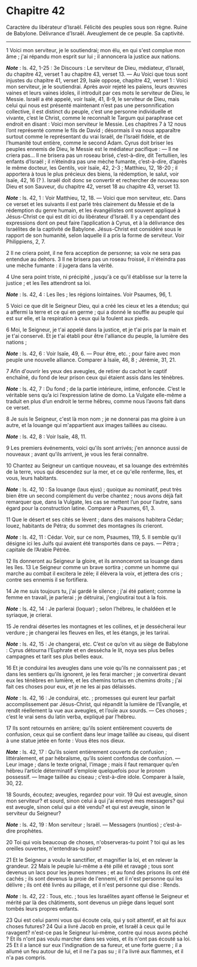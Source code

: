 # Chapitre 42

Caractère du libérateur d’Israël.
Félicité des peuples sous son règne.
Ruine de Babylone.
Délivrance d’Israël.
Aveuglement de ce peuple.
Sa captivité.

***

1 Voici mon serviteur, je le soutiendrai; mon élu, en qui s'est complue mon âme ; j'ai répandu mon esprit sur lui ; il annoncera la justice aux nations.

***Note*** :  Is. 42, 1-25 : 3e Discours : Le serviteur de Dieu, médiateur, d’Israël, du chapitre 42, verset 1 au chapitre 43, verset 13. ― Au Voici que tous sont injustes du chapitre 41, verset 29, Isaïe oppose, chapitre 42, verset 1 : Voici mon serviteur, je le soutiendrai. Après avoir rejeté les païens, leurs œuvres vaines et leurs vaines idoles, il introduit par ces mots le serviteur de Dieu, le Messie. Israël a été appelé, voir Isaïe, 41, 8-9, le serviteur de Dieu, mais celui qui nous est présenté maintenant n’est pas une personnification collective, il est distinct du peuple, c’est une personne individuelle et vivante, c’est le Christ, comme le reconnaît le Targum qui paraphrase cet endroit en disant : Voici mon serviteur le Messie. Les chapitres 7 à 12 nous l’ont représenté comme le fils de David ; désormais il va nous apparaître surtout comme le représentant du vrai Israël, de l’Israël fidèle, et de l’humanité tout entière, comme le second Adam. Cyrus doit briser les peuples ennemis de Dieu, le Messie est le
médiateur pacifique : ― Il ne criera pas… Il ne brisera pas un roseau brisé, c’est-à-dire, dit Tertullien, les enfants d’Israël ; il n’éteindra pas une mèche fumante, c’est-à-dire, d’après le même docteur, les Gentils, voir Isaïe, 42, 2-3 ; Matthieu, 12, 18-20 ; il apportera à tous le plus précieux des biens, la rédemption, le salut, voir Isaïe, 42, 16 (? ). Israël doit donc se convertir et rechercher de nouveau son Dieu et son Sauveur, du chapitre 42, verset 18 au chapitre 43, verset 13.

***Note*** :  Is. 42, 1 : Voir Matthieu, 12, 18. ― Voici que mon serviteur, etc. Dans ce verset et les suivants il est parlé très clairement du Messie et de la rédemption du genre humain, et les évangélistes ont souvent appliqué à Jésus-Christ ce qui est dit ici du libérateur d’Israël. Il y a cependant des expressions dont on peut faire l’application à Cyrus, et à la délivrance des Israélites de la captivité de Babylone. Jésus-Christ est considéré sous le rapport de son humanité, selon laquelle il a pris la forme de serviteur. Voir Philippiens, 2, 7.


2 Il ne criera point, il ne fera acception de personne; sa voix ne sera pas entendue au dehors. 3 Il ne brisera pas un roseau froissé, il n'éteindra pas une mèche fumante : il jugera dans la vérité.


4 Une sera point triste, ni précipité , jusqu'à ce qu'il établisse sur la terre la justice ; et les îles attendront sa loi.

***Note*** :  Is. 42, 4 : Les îles ; les régions lointaines. Voir Psaumes, 96, 1.


5 Voici ce que dit le Seigneur Dieu, qui a créé les cieux et les a étendus; qui a affermi la terre et ce qui en germe ; qui a donné le souffle au peuple qui est sur elle, et la respiration à ceux qui la foulent aux pieds.


6 Moi, le Seigneur, je t'ai appelé dans la justice, et je t'ai pris par la main et je t'ai conservé. Et je t'ai établi pour être l'alliance du peuple, la lumière des nations ;

***Note*** :  Is. 42, 6 : Voir Isaïe, 49, 6. ― Pour être, etc. ; pour faire avec mon peuple une nouvelle alliance. Comparer à Isaïe, 46, 8 ; Jérémie, 31, 21.


7 Afin d'ouvrir les yeux des aveugles, de retirer du cachot le captif enchaîné, du fond de leur prison ceux qui étaient assis dans les ténèbres.

***Note*** :  Is. 42, 7 : Du fond ; de la partie intérieure, intime, enfoncée. C’est le véritable sens qu’a ici l’expression latine de domo. La Vulgate elle-même a traduit en plus d’un endroit le terme hébreu, comme nous l’avons fait dans ce verset.


8 Je suis le Seigneur, c'est là mon nom ; je ne donnerai pas ma gloire à un autre, et la louange qui m'appartient aux images taillées au ciseau.

***Note*** :  Is. 42, 8 : Voir Isaïe, 48, 11.


9 Les premiers événements, voici qu'ils sont arrivés; j'en annonce aussi de nouveaux ; avant qu'ils arrivent, je vous les ferai connaître.


10 Chantez au Seigneur un cantique nouveau, et sa louange des extrémités de la terre, vous qui descendez sur la mer, et ce qu'elle renferme, îles, et vous, leurs habitants.

***Note*** :  Is. 42, 10 : Sa louange (laus ejus) ; quoique au nominatif, peut très bien être un second complément du verbe chantez ; nous avons déjà fait remarquer que, dans la Vulgate, les cas se mettent l’un pour l’autre, sans égard pour la construction latine. Comparer à Psaumes, 61, 3.


11 Que le désert et ses cités se lèvent ; dans des maisons habitera Cédar; louez, habitants de Pétra; du sommet des montagnes ils crieront.

***Note*** :  Is. 42, 11 : Cédar. Voir, sur ce nom, Psaumes, 119, 5. Il semble qu’il désigne ici les Juifs qui avaient été transportés dans ce pays. ― Pétra ; capitale de l’Arabie Pétrée.

12 Ils donneront au Seigneur la gloire, et ils annonceront sa louange dans les îles. 13 Le Seigneur comme un brave sortira ; comme un homme qui marche au combat il excitera le zèle; il élèvera la voix, et jettera des cris ; contre ses ennemis il se fortifiera.


14 Je me suis toujours tu, j'ai gardé le silence ; j'ai été patient; comme la femme en travail, je parlerai ; je détruirai, j'engloutirai tout à la fois.

***Note*** :  Is. 42, 14 : Je parlerai (loquar) ; selon l’hébreu, le chaldéen et le syriaque, je crierai.

15 Je rendrai désertes les montagnes et les collines, et je dessécherai leur verdure ; je changerai les fleuves en îles, et les étangs, je les tarirai.

***Note*** :  Is. 42, 15 : Je changerai, etc. C’est ce qu’on vit au siège de Babylone : Cyrus détourna l’Euphrate et en dessécha le lit, noya ses plus belles campagnes et tarit ses plus belles eaux.

16 Et je conduirai les aveugles dans une voie qu'ils ne connaissent pas ; et dans les sentiers qu'ils ignorent, je les ferai marcher ; je convertirai devant eux les ténèbres en lumière, et les chemins tortus en chemins droits ; j'ai fait ces choses pour eux, et je ne les ai pas délaissés.

***Note*** :  Is. 42, 16 : Je conduirai, etc. ; promesses qui eurent leur parfait accomplissement par Jésus-Christ, qui répandit la lumière de l’Evangile, et rendit réellement la vue aux aveugles, et l’ouïe aux sourds. ― Ces choses ; c’est le vrai sens du latin verba, expliqué par l’hébreu.


17 Ils sont retournés en arrière; qu'ils soient entièrement couverts de confusion, ceux qui se confient dans leur image taillée au ciseau, qui disent à une statue jetée en fonte : Vous êtes nos dieux.

***Note*** :  Is. 42, 17 : Qu’ils soient entièrement couverts de confusion ; littéralement, et par hébraïsme, qu’ils soient confondus de confusion. ― Leur image ; dans le texte orignal, l’image ; mais il faut remarquer qu’en hébreu l’article déterminatif s’emploie quelquefois pour le pronom possessif. ― Image taillée au ciseau ; c’est-à-dire idole. Comparer à Isaïe, 30, 22.


18 Sourds, écoutez; aveugles, regardez pour voir. 19 Qui est aveugle, sinon mon serviteur? et sourd, sinon celui à qui j'ai envoyé mes messagers? qui est aveugle, sinon celui qui a été vendu? et qui est aveugle, sinon le serviteur du Seigneur?

***Note*** :  Is. 42, 19 : Mon serviteur ; Israël. ― Messagers (nuntios) ; c’est-à-dire prophètes.

20 Toi qui vois beaucoup de choses, n'observeras-tu point ? toi qui as les oreilles ouvertes, n'entendras-tu point?


21 Et le Seigneur a voulu le sanctifier, et magnifier la loi, et en relever la grandeur. 22 Mais le peuple lui-même a été pillé et ravagé ; tous sont devenus un lacs pour les jeunes hommes ; et au fond des prisons ils ont été cachés ; ils sont devenus la proie de l'ennemi, et il n'est personne qui les délivre ; ils ont été livrés au pillage, et il n'est personne qui dise : Rends.

***Note*** :  Is. 42, 22 : Tous, etc. ; tous les Israélites ayant offensé le Seigneur et mérité par là des châtiments, sont devenus un piège dans lequel sont tombés leurs propres enfants.

23 Qui est celui parmi vous qui écoute cela, qui y soit attentif, et ait foi aux choses futures? 24 Qui a livré Jacob en proie, et Israël à ceux qui le ravagent? n'est-ce pas le Seigneur lui-même, contre qui nous avons péché ? Et ils n'ont pas voulu marcher dans ses voies, et ils n'ont pas écouté sa loi. 25 Et il a lancé sur eux l'indignation de sa fureur, et une forte guerre ; il a allumé un feu autour de lui, et il ne l'a pas su ; il l'a livré aux flammes, et il n'a pas compris.

